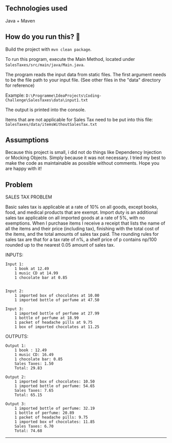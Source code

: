 Technologies used
-----------------
Java + Maven

How do you run this? 🤔
-----------------
Build the project with `mvn clean package`.

To run this program, execute the Main Method, located under
`SalesTaxes/src/main/java/Main.java`.

The program reads the input data from static files.
The first argument needs to be the file path to your input file. (See other files in the "data" directory for reference)

Example: `D:\Programme\IdeaProjects\Coding-Challenge\SalesTaxes\data\input1.txt`

The output is printed into the console.

Items that are not applicable for Sales Tax need to be put into this file:
`SalesTaxes/data/itemsWithoutSalesTax.txt`

Assumptions
-----------------
Because this project is small, i did not do things like Dependency Injection or Mocking Objects.
Simply because it was not necessary. I tried my best to make the code as maintainable as possible without comments.
Hope you are happy with it!

Problem
-----------------

SALES TAX PROBLEM

Basic sales tax is applicable at a rate of 10% on all goods, except books, food,
and medical products that are exempt. Import duty is an additional sales tax
applicable on all imported goods at a rate of 5%, with no
exemptions.
When I purchase items I receive a receipt that lists the name of all the items and
their price (including tax), finishing with the total cost of the items, and the total
amounts of sales tax paid. The rounding rules for sales tax are that for a tax rate
of n%, a shelf price of p contains np/100 rounded up to the nearest 0.05 amount
of sales tax.


INPUTS:

	Input 1:
		1 book at 12.49
		1 music CD at 14.99
		1 chocolate bar at 0.85
		
		
	Input 2:
		1 imported box of chocolates at 10.00
		1 imported bottle of perfume at 47.50
		
	Input 3:
		1 imported bottle of perfume at 27.99
		1 bottle of perfume at 18.99
		1 packet of headache pills at 9.75
		1 box of imported chocolates at 11.25

OUTPUTS:

	Output 1:
		1 book : 12.49
		1 music CD: 16.49
		1 chocolate bar: 0.85
		Sales Taxes: 1.50
		Total: 29.83
		
	Output 2:
		1 imported box of chocolates: 10.50
		1 imported bottle of perfume: 54.65
		Sales Taxes: 7.65
		Total: 65.15
		
	Output 3:
		1 imported bottle of perfume: 32.19
		1 bottle of perfume: 20.89
		1 packet of headache pills: 9.75
		1 imported box of chocolates: 11.85
		Sales Taxes: 6.70
		Total: 74.68

-----------------------
